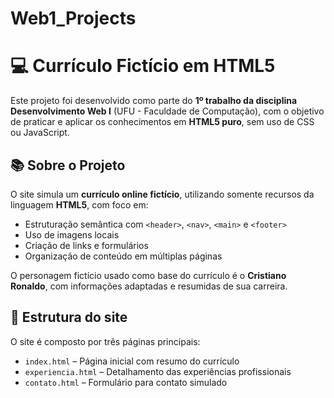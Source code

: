 # Web1_Projects

# 💻 Currículo Fictício em HTML5

Este projeto foi desenvolvido como parte do **1º trabalho da disciplina Desenvolvimento Web I** (UFU - Faculdade de Computação), com o objetivo de praticar e aplicar os conhecimentos em **HTML5 puro**, sem uso de CSS ou JavaScript.

## 📚 Sobre o Projeto

O site simula um **currículo online fictício**, utilizando somente recursos da linguagem **HTML5**, com foco em:

- Estruturação semântica com `<header>`, `<nav>`, `<main>` e `<footer>`
- Uso de imagens locais
- Criação de links e formulários
- Organização de conteúdo em múltiplas páginas

O personagem fictício usado como base do currículo é o **Cristiano Ronaldo**, com informações adaptadas e resumidas de sua carreira.

## 📁 Estrutura do site

O site é composto por três páginas principais:

- `index.html` – Página inicial com resumo do currículo
- `experiencia.html` – Detalhamento das experiências profissionais
- `contato.html` – Formulário para contato simulado

